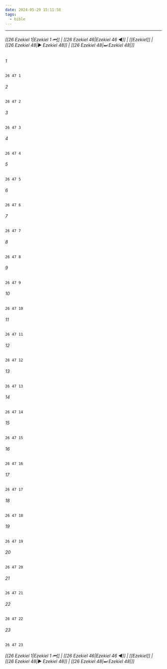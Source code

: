 ```yaml
---
date: 2024-05-29 15:11:58
tags:
  - bible
---
```

___

###### [[26 Ezekiel 1|Ezekiel 1 ⏮]] | [[26 Ezekiel 46|Ezekiel 46 ◀]] | [[Ezekiel]] | [[26 Ezekiel 48|▶ Ezekiel 48]] | [[26 Ezekiel 48|⏭ Ezekiel 48|]]

###### 1
``` verse
26 47 1 
```
###### 2
``` verse
26 47 2 
```
###### 3
``` verse
26 47 3 
```
###### 4
``` verse
26 47 4 
```
###### 5
``` verse
26 47 5 
```
###### 6
``` verse
26 47 6 
```
###### 7
``` verse
26 47 7 
```
###### 8
``` verse
26 47 8 
```
###### 9
``` verse
26 47 9 
```
###### 10
``` verse
26 47 10 
```
###### 11
``` verse
26 47 11 
```
###### 12
``` verse
26 47 12 
```
###### 13
``` verse
26 47 13 
```
###### 14
``` verse
26 47 14 
```
###### 15
``` verse
26 47 15 
```
###### 16
``` verse
26 47 16 
```
###### 17
``` verse
26 47 17 
```
###### 18
``` verse
26 47 18 
```
###### 19
``` verse
26 47 19 
```
###### 20
``` verse
26 47 20 
```
###### 21
``` verse
26 47 21 
```
###### 22
``` verse
26 47 22 
```
###### 23
``` verse
26 47 23 
```

###### [[26 Ezekiel 1|Ezekiel 1 ⏮]] | [[26 Ezekiel 46|Ezekiel 46 ◀]] | [[Ezekiel]] | [[26 Ezekiel 48|▶ Ezekiel 48]] | [[26 Ezekiel 48|⏭ Ezekiel 48|]]

